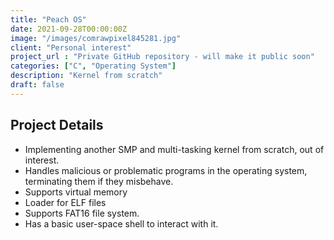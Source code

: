 ```yaml
---
title: "Peach OS"
date: 2021-09-28T00:00:00Z
image: "/images/comrawpixel845281.jpg"
client: "Personal interest"
project_url : "Private GitHub repository - will make it public soon"
categories: ["C", "Operating System"]
description: "Kernel from scratch"
draft: false
---
```


## Project Details
- Implementing another SMP and multi-tasking kernel from scratch, out of interest.
- Handles malicious or problematic programs in the operating system, terminating them if they misbehave.
- Supports virtual memory
- Loader for ELF files
- Supports FAT16 file system.
- Has a basic user-space shell to interact with it.